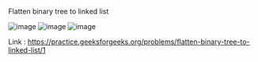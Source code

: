 Flatten binary tree to linked list

![image](https://user-images.githubusercontent.com/23376002/194599855-85add02e-8fda-4f2c-aea0-0260431adf6d.png)
![image](https://user-images.githubusercontent.com/23376002/194600032-fb3b619d-5285-493f-9922-26b6f1375d26.png)
![image](https://user-images.githubusercontent.com/23376002/194600115-1e1227c5-dee5-4565-b018-a14a9944eb08.png)


Link : https://practice.geeksforgeeks.org/problems/flatten-binary-tree-to-linked-list/1
